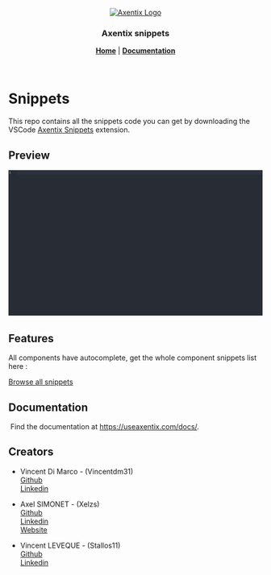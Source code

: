 <p align="center">
  <a href="https://useaxentix.com/">
    <img src="https://useaxentix.com/android-chrome-512x512.png" alt="Axentix Logo" width="120" height="120">
  </a>
</p>

<h3 align="center">Axentix snippets</h3>

<p align="center">
  <a href="https://useaxentix.com/"><strong>Home</strong></a> |
  <a href="https://useaxentix.com/docs/"><strong>Documentation</strong></a>
</p>

<br>

# Snippets

This repo contains all the snippets code you can get by downloading the VSCode [Axentix Snippets](https://marketplace.visualstudio.com/items?itemName=AxentixTeam.axentix-snippets) extension.


## Preview

<img src="./images/snippets.gif" alt="Snippets gif">

## Features

All components have autocomplete, get the whole component snippets list here :

[Browse all snippets](https://github.com/axentix/snippet-ax/tree/master/snippets)

## Documentation
​
Find the documentation at <https://useaxentix.com/docs/>.

## Creators
- Vincent Di Marco - (Vincentdm31)  
  [Github](https://github.com/Vincentdm31)  
  [Linkedin](https://www.linkedin.com/in/vincentdimarco/)

- Axel SIMONET - (Xelzs)  
  [Github](https://github.com/Xelzs)  
  [Linkedin](https://www.linkedin.com/in/axel-simonet/)  
  [Website](https://axelsimonet.fr/)

- Vincent LEVEQUE - (Stallos11)  
  [Github](https://github.com/Stallos11)  
  [Linkedin](https://www.linkedin.com/in/leveque-vincent/)
